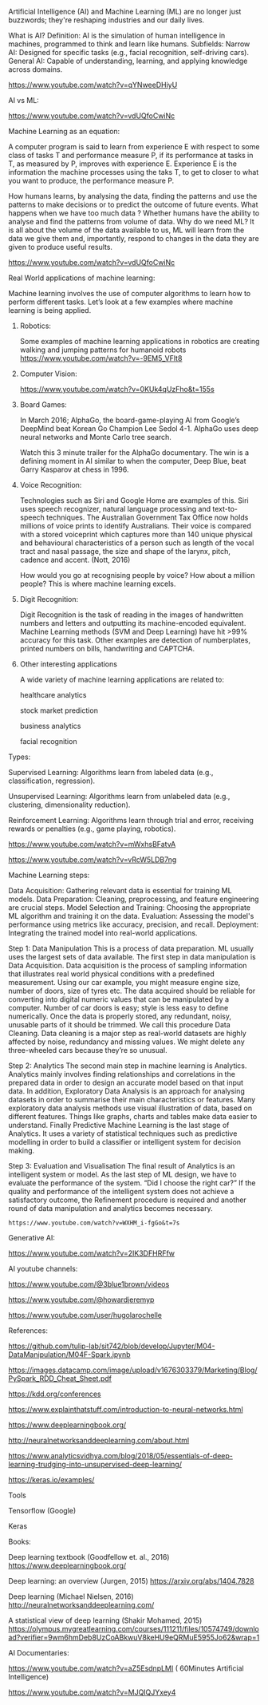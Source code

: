 Artificial Intelligence (AI) and Machine Learning (ML) are no longer just buzzwords; they're reshaping industries and our daily lives.

What is AI?
Definition: AI is the simulation of human intelligence in machines, programmed to think and learn like humans.
Subfields:
Narrow AI: Designed for specific tasks (e.g., facial recognition, self-driving cars).
General AI: Capable of understanding, learning, and applying knowledge across domains.

  https://www.youtube.com/watch?v=qYNweeDHiyU

AI vs ML:

  https://www.youtube.com/watch?v=vdUQfoCwiNc

Machine Learning as an equation:

  A computer program is said to learn from experience E with respect to some class of tasks T 
  and performance measure P, if its performance at tasks in T, as measured by P, improves with experience E.
  Experience E is the information the machine processes using the taks T, 
  to get to closer to what you want to produce, the performance measure P.

  How humans learns, by analysing the data, finding the patterns and use 
  the patterns to make decisions or to predict the outcome of future events.
  What happens when we have too much data ?
  Whether humans have the ability to analyse and find the patterns from volume of data.
  Why do we need ML? 
    It is all about the volume of the data available to us,
    ML will learn from the data we give them and, importantly, respond to changes in the data they are given to produce useful results.

  https://www.youtube.com/watch?v=vdUQfoCwiNc

Real World applications of machine learning:

Machine learning involves the use of computer algorithms to learn how to perform different tasks.
Let’s look at a few examples where machine learning is being applied.

  1) Robotics:
     
      Some examples of machine learning applications in robotics are creating walking and jumping patterns for humanoid robots 
      https://www.youtube.com/watch?v=-9EM5_VFlt8

  2)  Computer Vision:
      
      https://www.youtube.com/watch?v=0KUk4qUzFho&t=155s

  3)  Board Games:
     
      In March 2016; AlphaGo, the board-game-playing AI from Google’s DeepMind beat Korean Go Champion Lee Sedol 4-1. 
      AlphaGo uses deep neural networks and Monte Carlo tree search.

      Watch this 3 minute trailer for the AlphaGo documentary. 
      The win is a defining moment in AI similar to when the computer, Deep Blue, beat Garry Kasparov at chess in 1996.

  4)  Voice Recognition:
     
      Technologies such as Siri and Google Home are examples of this. Siri uses speech recognizer, 
      natural language processing and text-to-speech techniques.
      The Australian Government Tax Office now holds millions of voice prints to identify Australians.
      Their voice is compared with a stored voiceprint which captures more than 140 unique physical and 
      behavioural characteristics of a person such as length of the vocal tract and nasal passage, 
      the size and shape of the larynx, pitch, cadence and accent. (Nott, 2016)
      
      How would you go at recognising people by voice? How about a million people? This is where machine learning excels.

  5)  Digit Recognition:

      Digit Recognition is the task of reading in the images of handwritten numbers and letters and 
      outputting its machine-encoded equivalent. Machine Learning methods (SVM and Deep Learning) have hit >99% accuracy for this task.
      Other examples are detection of numberplates, printed numbers on bills, handwriting and CAPTCHA.

  6)  Other interesting applications
     
      A wide variety of machine learning applications are related to:

      healthcare analytics
      
      stock market prediction
      
      business analytics
      
      facial recognition

Types:

Supervised Learning: Algorithms learn from labeled data (e.g., classification, regression).

Unsupervised Learning: Algorithms learn from unlabeled data (e.g., clustering, dimensionality reduction).

Reinforcement Learning: Algorithms learn through trial and error, receiving rewards or penalties (e.g., game playing, robotics).

  https://www.youtube.com/watch?v=mWxhsBFatvA
  
  https://www.youtube.com/watch?v=vRcW5LDB7ng

Machine Learning steps:

Data Acquisition: Gathering relevant data is essential for training ML models.
Data Preparation: Cleaning, preprocessing, and feature engineering are crucial steps.
Model Selection and Training: Choosing the appropriate ML algorithm and training it on the data.
Evaluation: Assessing the model's performance using metrics like accuracy, precision, and recall.
Deployment: Integrating the trained model into real-world applications.

  Step 1: Data Manipulation
    This is a process of data preparation. ML usually uses the largest sets of data available.
    The first step in data manipulation is Data Acquisition. 
    Data acquisition is the process of sampling information that illustrates real world physical conditions with a predefined measurement. 
    Using our car example, you might measure engine size, number of doors, size of tyres etc.
    The data acquired should be reliable for converting into digital numeric values that can be manipulated by a computer. 
    Number of car doors is easy; style is less easy to define numerically.
    Once the data is properly stored, any redundant, noisy, unusable parts of it should be trimmed. 
    We call this procedure Data Cleaning. Data cleaning is a major step as real-world datasets are highly affected by noise, 
    redundancy and missing values. We might delete any three-wheeled cars because they’re so unusual.

  Step 2: Analytics
    The second main step in machine learning is Analytics. Analytics mainly involves finding relationships and 
    correlations in the prepared data in order to design an accurate model based on that input data.
    In addition, Exploratory Data Analysis is an approach for analysing datasets in order to summarise their main characteristics or features. 
    Many exploratory data analysis methods use visual illustration of data, based on different features. Things like graphs, charts and 
    tables make data easier to understand.
    Finally Predictive Machine Learning is the last stage of Analytics. 
    It uses a variety of statistical techniques such as predictive modelling in order to build a classifier or 
    intelligent system for decision making.
  
  Step 3: Evaluation and Visualisation
    The final result of Analytics is an intelligent system or model. As the last step of ML design, we have to evaluate the performance of the system. 
    “Did I choose the right car?”
    If the quality and performance of the intelligent system does not achieve a satisfactory outcome, 
    the Refinement procedure is required and another round of data manipulation and analytics becomes necessary.

    https://www.youtube.com/watch?v=WXHM_i-fgGo&t=7s

Generative AI:

https://www.youtube.com/watch?v=2IK3DFHRFfw

AI youtube channels:

https://www.youtube.com/@3blue1brown/videos

https://www.youtube.com/@howardjeremyp

https://www.youtube.com/user/hugolarochelle


References:

https://github.com/tulip-lab/sit742/blob/develop/Jupyter/M04-DataManipulation/M04F-Spark.ipynb

https://images.datacamp.com/image/upload/v1676303379/Marketing/Blog/PySpark_RDD_Cheat_Sheet.pdf

https://kdd.org/conferences

https://www.explainthatstuff.com/introduction-to-neural-networks.html

https://www.deeplearningbook.org/

http://neuralnetworksanddeeplearning.com/about.html

https://www.analyticsvidhya.com/blog/2018/05/essentials-of-deep-learning-trudging-into-unsupervised-deep-learning/

https://keras.io/examples/

Tools

Tensorflow (Google)

Keras

Books:

Deep learning textbook (Goodfellow et. al., 2016) https://www.deeplearningbook.org/

Deep learning: an overview (Jurgen, 2015) https://arxiv.org/abs/1404.7828

Deep learning (Michael Nielsen, 2016) http://neuralnetworksanddeeplearning.com/

A statistical view of deep learning (Shakir Mohamed, 2015) https://olympus.mygreatlearning.com/courses/111211/files/10574749/download?verifier=9wm6hmDeb8UzCoABkwuV8keHU9eQRMuE5955Jo62&wrap=1

AI Documentaries:

https://www.youtube.com/watch?v=aZ5EsdnpLMI ( 60Minutes Artificial Intelligence)

https://www.youtube.com/watch?v=MJQIQJYxey4

